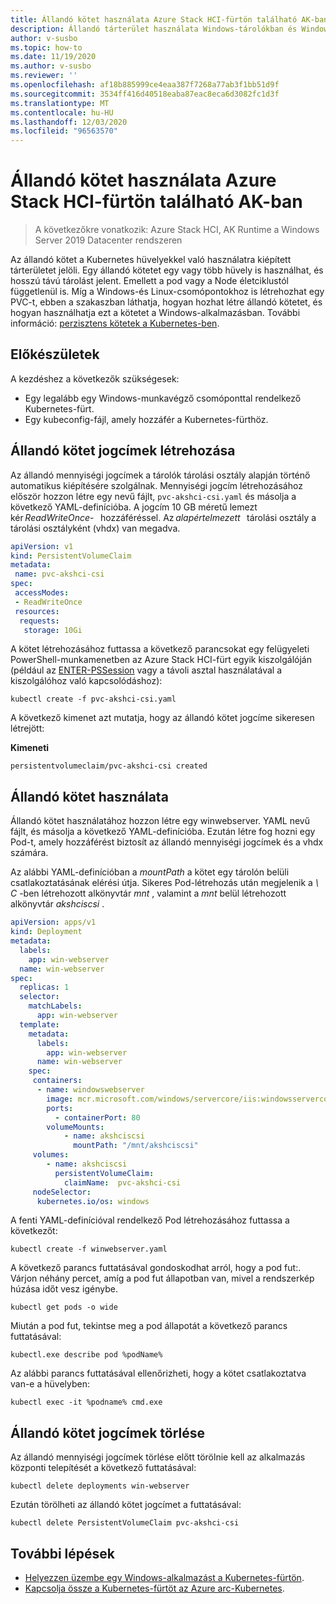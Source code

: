 ```yaml
---
title: Állandó kötet használata Azure Stack HCI-fürtön található AK-ban
description: Állandó tárterület használata Windows-tárolókban és Windows-csomópontok előkészítése csoportosan felügyelt szolgáltatásfiókok számára
author: v-susbo
ms.topic: how-to
ms.date: 11/19/2020
ms.author: v-susbo
ms.reviewer: ''
ms.openlocfilehash: af18b885999ce4eaa387f7268a77ab3f1bb51d9f
ms.sourcegitcommit: 3534ff416d40518eaba87eac8eca6d3082fc1d3f
ms.translationtype: MT
ms.contentlocale: hu-HU
ms.lasthandoff: 12/03/2020
ms.locfileid: "96563570"
---
```

# <a name="use-persistent-volume-in-an-aks-on-azure-stack-hci-cluster"></a>Állandó kötet használata Azure Stack HCI-fürtön található AK-ban

> A következőkre vonatkozik: Azure Stack HCI, AK Runtime a Windows Server 2019 Datacenter rendszeren

Az állandó kötet a Kubernetes hüvelyekkel való használatra kiépített tárterületet jelöli. Egy állandó kötetet egy vagy több hüvely is használhat, és hosszú távú tárolást jelent. Emellett a pod vagy a Node életciklustól függetlenül is. Míg a Windows-és Linux-csomópontokhoz is létrehozhat egy PVC-t, ebben a szakaszban láthatja, hogyan hozhat létre állandó kötetet, és hogyan használhatja ezt a kötetet a Windows-alkalmazásban. További információ: [perzisztens kötetek a Kubernetes-ben](https://kubernetes.io/docs/concepts/storage/persistent-volumes/).

## <a name="before-you-begin"></a>Előkészületek

A kezdéshez a következők szükségesek:

* Egy legalább egy Windows-munkavégző csomóponttal rendelkező Kubernetes-fürt.
* Egy kubeconfig-fájl, amely hozzáfér a Kubernetes-fürthöz.

## <a name="create-a-persistent-volume-claim"></a>Állandó kötet jogcímek létrehozása

Az állandó mennyiségi jogcímek a tárolók tárolási osztály alapján történő automatikus kiépítésére szolgálnak. Mennyiségi jogcím létrehozásához először hozzon létre egy nevű fájlt, `pvc-akshci-csi.yaml` és másolja a következő YAML-definícióba. A jogcím 10 GB méretű lemezt kér *ReadWriteOnce*-   hozzáféréssel. Az *alapértelmezett*   tárolási osztály a tárolási osztályként (vhdx) van megadva.  

```yaml
apiVersion: v1
kind: PersistentVolumeClaim
metadata:
 name: pvc-akshci-csi
spec:
 accessModes:
 - ReadWriteOnce
 resources:
  requests:
   storage: 10Gi
```
A kötet létrehozásához futtassa a következő parancsokat egy felügyeleti PowerShell-munkamenetben az Azure Stack HCI-fürt egyik kiszolgálóján (például az [ENTER-PSSession](/powershell/module/microsoft.powershell.core/enter-pssession) vagy a távoli asztal használatával a kiszolgálóhoz való kapcsolódáshoz): 

```
kubectl create -f pvc-akshci-csi.yaml 
```
A következő kimenet azt mutatja, hogy az állandó kötet jogcíme sikeresen létrejött:

**Kimeneti**
```
persistentvolumeclaim/pvc-akshci-csi created
```

## <a name="use-persistent-volume"></a>Állandó kötet használata

Állandó kötet használatához hozzon létre egy winwebserver. YAML nevű fájlt, és másolja a következő YAML-definícióba. Ezután létre fog hozni egy Pod-t, amely hozzáférést biztosít az állandó mennyiségi jogcímek és a vhdx számára. 

Az alábbi YAML-definícióban a *mountPath* a kötet egy tárolón belüli csatlakoztatásának elérési útja. Sikeres Pod-létrehozás után megjelenik a *\\ C* -ben létrehozott alkönyvtár *mnt* , valamint a *mnt* belül létrehozott alkönyvtár *akshciscsi* .


```yaml
apiVersion: apps/v1 
kind: Deployment 
metadata: 
  labels: 
    app: win-webserver 
  name: win-webserver 
spec: 
  replicas: 1 
  selector: 
    matchLabels: 
      app: win-webserver 
  template: 
    metadata: 
      labels: 
        app: win-webserver 
      name: win-webserver 
    spec: 
     containers: 
      - name: windowswebserver 
        image: mcr.microsoft.com/windows/servercore/iis:windowsservercore-ltsc2019 
        ports:  
          - containerPort: 80    
        volumeMounts: 
            - name: akshciscsi 
              mountPath: "/mnt/akshciscsi" 
     volumes: 
        - name: akshciscsi 
          persistentVolumeClaim: 
            claimName:  pvc-akshci-csi 
     nodeSelector: 
      kubernetes.io/os: windows 
```

A fenti YAML-definícióval rendelkező Pod létrehozásához futtassa a következőt:
```
kubectl create -f winwebserver.yaml 
```

A következő parancs futtatásával gondoskodhat arról, hogy a pod fut:. Várjon néhány percet, amíg a pod fut állapotban van, mivel a rendszerkép húzása időt vesz igénybe. 
```
kubectl get pods -o wide 
```
Miután a pod fut, tekintse meg a pod állapotát a következő parancs futtatásával: 
```
kubectl.exe describe pod %podName% 
```

Az alábbi parancs futtatásával ellenőrizheti, hogy a kötet csatlakoztatva van-e a hüvelyben:
```
kubectl exec -it %podname% cmd.exe 
```

## <a name="delete-a-persistent-volume-claim"></a>Állandó kötet jogcímek törlése

Az állandó mennyiségi jogcímek törlése előtt törölnie kell az alkalmazás központi telepítését a következő futtatásával:
```
kubectl delete deployments win-webserver
```

Ezután törölheti az állandó kötet jogcímet a futtatásával:
```
kubectl delete PersistentVolumeClaim pvc-akshci-csi
```

## <a name="next-steps"></a>További lépések
- [Helyezzen üzembe egy Windows-alkalmazást a Kubernetes-fürtön](./deploy-windows-application.md).
- [Kapcsolja össze a Kubernetes-fürtöt az Azure arc-Kubernetes](./connect-to-arc.md).
